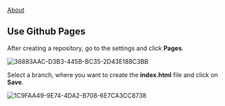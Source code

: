 [About](/about)

## Use Github Pages

After creating a repository, go to the settings and click **Pages**.

![36883AAC-D3B3-445B-BC35-2D43E188C3BB](https://user-images.githubusercontent.com/110337548/210403134-29bf7255-a617-4a26-b2aa-098134733f5a.jpeg)

Select a branch, where you want to create the **index.html** file and click on **Save**.

![1C9FAA49-9E74-4DA2-B708-6E7CA3CC8738](https://user-images.githubusercontent.com/110337548/210403129-4834309b-19cd-4adf-86ae-e463619ad515.jpeg)
